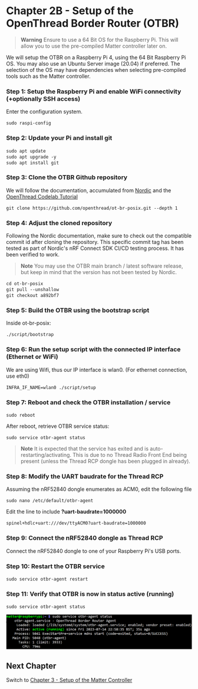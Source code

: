 # Chapter 2B - Setup of the OpenThread Border Router (OTBR)
> **Warning**
> Ensure to use a 64 Bit OS for the Raspberry Pi. This will allow you to use the pre-compiled Matter controller later on.

We will setup the OTBR on a Raspberry Pi 4, using the 64 Bit Raspberry Pi OS. You may also use an Ubuntu Server image (20.04) if preferred. The selection of the OS may have dependencies when selecting pre-compiled tools such as the Matter controller.

### Step 1: Setup the Raspberry Pi and enable WiFi connectivity (+optionally SSH access)

Enter the configuration system.
```
sudo raspi-config
```

### Step 2: Update your Pi and install git

```
sudo apt update
sudo apt upgrade -y
sudo apt install git
```

### Step 3: Clone the OTBR Github repository

We will follow the documentation, accumulated from [Nordic](https://developer.nordicsemi.com/nRF_Connect_SDK/doc/2.3.0/nrf/protocols/thread/tools.html#installing-otbr-manually-raspberry-pi) 
and the [OpenThread Codelab Tutorial](https://openthread.io/codelabs/openthread-border-router#1)

```
git clone https://github.com/openthread/ot-br-posix.git --depth 1
```

### Step 4: Adjust the cloned repository

Following the Nordic documentation, make sure to check out the compatible commit id after cloning the repository. This specific commit tag has been tested as part of Nordic's nRF Connect SDK CI/CD testing process. It has been verified to work.

> **Note**
> You may use the OTBR main branch / latest software release, but keep in mind that the version has not been tested by Nordic.

```
cd ot-br-posix
git pull --unshallow
git checkout a892bf7
```

### Step 5: Build the OTBR using the bootstrap script
Inside ot-br-posix:
```
./script/bootstrap
```
### Step 6: Run the setup script with the connected IP interface (Ethernet or WiFi)

We are using Wifi, thus our IP interface is wlan0. (For ethernet connection, use eth0)
```
INFRA_IF_NAME=wlan0 ./script/setup
```

### Step 7: Reboot and check the OTBR installation / service

```
sudo reboot
```

After reboot, retrieve OTBR service status:

```
sudo service otbr-agent status
```

> **Note**
> It is expected that the service has exited and is auto-restarting/activating. This is due to no Thread Radio Front End being present (unless the Thread RCP dongle has been plugged in already).

### Step 8: Modify the UART baudrate for the Thread RCP
Assuming the nRF52840 dongle enumerates as ACM0, edit the following file
```
sudo nano /etc/default/otbr-agent
```

Edit the line to include **?uart-baudrate=1000000**
```
spinel+hdlc+uart:///dev/ttyACM0?uart-baudrate=1000000
```
### Step 9: Connect the nRF52840 dongle as Thread RCP

Connect the nRF52840 dongle to one of your Raspberry Pi's USB ports.

### Step 10: Restart the OTBR service
```
sudo service otbr-agent restart
```

### Step 11: Verify that OTBR is now in status active (running)

```
sudo service otbr-agent status
```

![](images/2B_OTBR_running.PNG)

## Next Chapter
Switch to [Chapter 3 - Setup of the Matter Controller](./3_MatterController.md)